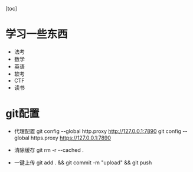 [toc]


# 学习一些东西

- 法考
- 数学
- 英语
- 软考
- CTF
- 读书








# git配置

- 代理配置
git config --global http.proxy http://127.0.0.1:7890
git config --global https.proxy https://127.0.0.1:7890


- 清除缓存
git rm -r --cached .


- 一键上传
git add . && git commit -m "upload" && git push


